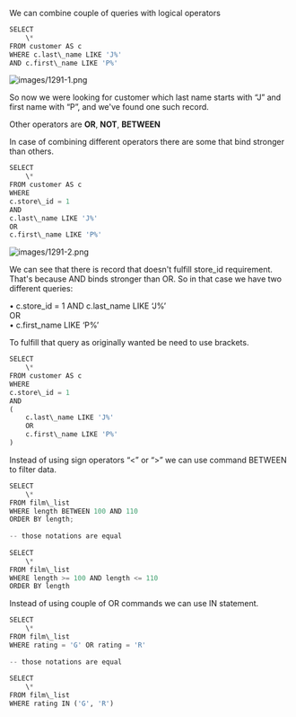 


  
We can combine couple of queries with logical operators  
  

```python
SELECT  
    \*  
FROM customer AS c  
WHERE c.last\_name LIKE 'J%'   
AND c.first\_name LIKE 'P%'
```
  
  
![images/1291-1.png](images/1291-1.png)  
  
So now we were looking for customer which last name starts with “J” and first name with “P”, and we've found one such record.  
  
Other operators are **OR**, **NOT**, **BETWEEN**  
  
In case of combining different operators there are some that bind stronger than others.  
  

```python
SELECT  
    \*  
FROM customer AS c  
WHERE   
c.store\_id = 1   
AND  
c.last\_name LIKE 'J%'   
OR   
c.first\_name LIKE 'P%'
```
  
  
![images/1291-2.png](images/1291-2.png)  
  
We can see that there is record that doesn't fulfill store\_id requirement. That's because AND binds stronger than OR. So in that case we have two different queries:  
  
• c.store\_id = 1 AND c.last\_name LIKE ‘J%’  
OR   
• c.first\_name LIKE ‘P%’  
  
  
To fulfill that query as originally wanted be need to use brackets.  
  

```python
SELECT  
    \*  
FROM customer AS c  
WHERE   
c.store\_id = 1   
AND  
(  
    c.last\_name LIKE 'J%'   
    OR   
    c.first\_name LIKE 'P%'  
)
```
  
  
Instead of using sign operators “<” or “>” we can use command BETWEEN to filter data.  
  

```python
SELECT  
    \*  
FROM film\_list   
WHERE length BETWEEN 100 AND 110  
ORDER BY length;  
  
-- those notations are equal  
  
SELECT  
    \*  
FROM film\_list   
WHERE length >= 100 AND length <= 110  
ORDER BY length
```
  
  
Instead of using couple of OR commands we can use IN statement.  
  

```python
SELECT   
	\*  
FROM film\_list   
WHERE rating = 'G' OR rating = 'R'  
  
-- those notations are equal  
  
SELECT   
	\*  
FROM film\_list   
WHERE rating IN ('G', 'R')
```
